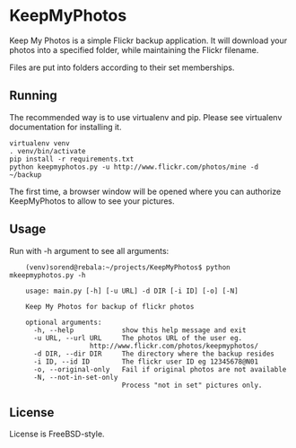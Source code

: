 
KeepMyPhotos
============

Keep My Photos is a simple Flickr backup application. It will download
your photos into a specified folder, while maintaining the Flickr filename.

Files are put into folders according to their set memberships.

Running
-------

The recommended way is to use virtualenv and pip. Please see virtualenv
documentation for installing it.

    virtualenv venv
    . venv/bin/activate
    pip install -r requirements.txt
    python keepmyphotos.py -u http://www.flickr.com/photos/mine -d ~/backup

The first time, a browser window will be opened where you can authorize
KeepMyPhotos to allow to see your pictures.

Usage
-----

Run with -h argument to see all arguments:

        (venv)sorend@rebala:~/projects/KeepMyPhotos$ python mkeepmyphotos.py -h

        usage: main.py [-h] [-u URL] -d DIR [-i ID] [-o] [-N]

        Keep My Photos for backup of flickr photos

        optional arguments:
          -h, --help            show this help message and exit
          -u URL, --url URL     The photos URL of the user eg.
                        http://www.flickr.com/photos/keepmyphotos/
          -d DIR, --dir DIR     The directory where the backup resides
          -i ID, --id ID        The flickr user ID eg 12345678@N01
          -o, --original-only   Fail if original photos are not available
          -N, --not-in-set-only
                                Process "not in set" pictures only.


License
-------

License is FreeBSD-style.

